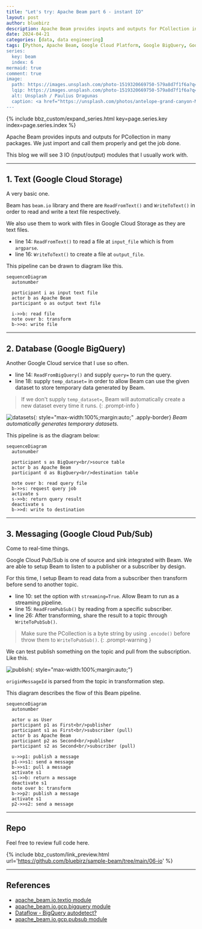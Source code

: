 ```yaml
---
title: "Let's try: Apache Beam part 6 - instant IO"
layout: post
author: bluebirz
description: Apache Beam provides inputs and outputs for PCollection in many packages.
date: 2024-04-21
categories: [data, data engineering]
tags: [Python, Apache Beam, Google Cloud Platform, Google BigQuery, Google Cloud Pub/Sub, Google Cloud Storage, let's try]
series:
  key: beam
  index: 6
mermaid: true
comment: true
image:
  path: https://images.unsplash.com/photo-1519320669750-579a8d7f1f6a?q=80&w=1959&auto=format&fit=crop&ixlib=rb-4.0.3&ixid=M3wxMjA3fDB8MHxwaG90by1wYWdlfHx8fGVufDB8fHx8fA%3D%3D
  lqip: https://images.unsplash.com/photo-1519320669750-579a8d7f1f6a?q=10&w=1959&auto=format&fit=crop&ixlib=rb-4.0.3&ixid=M3wxMjA3fDB8MHxwaG90by1wYWdlfHx8fGVufDB8fHx8fA%3D%3D
  alt: Unsplash / Paulius Dragunas
  caption: <a href="https://unsplash.com/photos/antelope-grand-canyon-M2UXVaLlfds">Unsplash / Paulius Dragunas</a>
---
```


{% include bbz_custom/expand_series.html key=page.series.key index=page.series.index %}

Apache Beam provides inputs and outputs for PCollection in many packages. We just import and call them properly and get the job done.

This blog we will see 3 IO (input/output) modules that I usually work with.

---

## 1. Text (Google Cloud Storage)

A very basic one.

Beam has `beam.io` library and there are `ReadFromText()` and `WriteToText()` in order to read and write a text file respectively.

We also use them to work with files in Google Cloud Storage as they are text files.

<script src="https://gist.github.com/bluebirz/c77aa2a47e3e782959bcab4b0d34a7d4.js?file=06-a-text.py"></script>

- line 14: `ReadFromText()` to read a file at `input_file` which is from `argparse`.
- line 16: `WriteToText()` to create a file at `output_file`.

This pipeline can be drawn to diagram like this.

```mermaid
sequenceDiagram
  autonumber

  participant i as input text file
  actor b as Apache Beam
  participant o as output text file
  
  i->>b: read file
  note over b: transform
  b->>o: write file
```

---

## 2. Database (Google BigQuery)

Another Google Cloud service that I use so often.

<script src="https://gist.github.com/bluebirz/c77aa2a47e3e782959bcab4b0d34a7d4.js?file=06-b-bq.py"></script>

- line 14: `ReadFromBigQuery()` and supply `query=` to run the query.
- line 18: supply `temp_dataset=` in order to allow Beam can use the given dataset to store temporary data generated by Beam.

> If we don't supply `temp_dataset=`, Beam will automatically create a new dataset every time it runs.
{: .prompt-info }

![datasets](https://bluebirzdotnet.s3.ap-southeast-1.amazonaws.com/beam/p6/bq-temp-ds.png){: style="max-width:100%;margin:auto;" .apply-border}
*Beam automatically generates temporary datasets.*

This pipeline is as the diagram below:

```mermaid
sequenceDiagram
  autonumber

  participant s as BigQuery<br/>source table
  actor b as Apache Beam
  participant d as BigQuery<br/>destination table
  
  note over b: read query file
  b->>s: request query job
  activate s
  s->>b: return query result
  deactivate s
  b->>d: write to destination
```

---

## 3. Messaging (Google Cloud Pub/Sub)

Come to real-time things.

Google Cloud Pub/Sub is one of source and sink integrated with Beam. We are able to setup Beam to listen to a publisher or a subscriber by design.

For this time, I setup Beam to read data from a subscriber then transform before send to another topic.

<script src="https://gist.github.com/bluebirz/c77aa2a47e3e782959bcab4b0d34a7d4.js?file=06-c-pubsub.py"></script>

- line 10: set the option with `streaming=True`. Allow Beam to run as a streaming pipeline.
- line 15: `ReadFromPubSub()` by reading from a specific subscriber.
- line 26: After transforming, share the result to a topic through `WriteToPubSub()`.

> Make sure the PCollection is a byte string by using `.encode()` before throw them to `WriteToPubSub()`.
{: .prompt-warning }

We can test publish something on the topic and pull from the subscription. Like this.

![publish](https://bluebirzdotnet.s3.ap-southeast-1.amazonaws.com/beam/p6/pubsub-pub-pull.png){: style="max-width:100%;margin:auto;"}

`originMessageId` is parsed from the topic in transformation step.

This diagram describes the flow of this Beam pipeline.

```mermaid
sequenceDiagram
  autonumber
  
  actor u as User
  participant p1 as First<br/>publisher
  participant s1 as First<br/>subscriber (pull)
  actor b as Apache Beam
  participant p2 as Second<br/>publisher
  participant s2 as Second<br/>subscriber (pull)
 
  u->>p1: publish a message
  p1->>s1: send a message
  b->>s1: pull a message
  activate s1
  s1->>b: return a message
  deactivate s1
  note over b: transform
  b->>p2: publish a message
  activate s1
  p2->>s2: send a message
```

---

## Repo

Feel free to review full code here.

{% include bbz_custom/link_preview.html url='<https://github.com/bluebirz/sample-beam/tree/main/06-io>' %}

---

## References

- [apache_beam.io.textio module](https://beam.apache.org/releases/pydoc/current/apache_beam.io.textio.html)
- [apache_beam.io.gcp.bigquery module](https://beam.apache.org/releases/pydoc/2.36.0/apache_beam.io.gcp.bigquery.html)
- [Dataflow - BigQuery autodetect?](https://stackoverflow.com/questions/67633861/dataflow-bigquery-autodetect/67643669#67643669)
- [apache_beam.io.gcp.pubsub module](https://beam.apache.org/releases/pydoc/2.29.0/apache_beam.io.gcp.pubsub.html)
